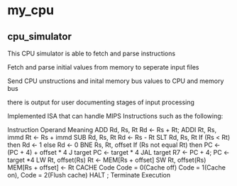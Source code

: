 # my_cpu
## cpu_simulator

This CPU simulator is able to fetch and parse instructions 

Fetch and parse initial values from memory to seperate input files

Send CPU unstructions and inital memory bus values to CPU and memory bus

there is output for user documenting stages of input processing

Implemented ISA that can handle MIPS Instructions such as the following:

Instruction	    Operand	        Meaning
ADD	            Rd, Rs, Rt	    Rd <- Rs + Rt;
ADDI	        Rt, Rs, immd	Rt <- Rs + immd
SUB	            Rd, Rs, Rt	    Rd <- Rs - Rt
SLT	            Rd, Rs, Rt	    If (Rs < Rt) then Rd <- 1 else Rd <- 0
BNE	            Rs, Rt,         offset	If (Rs not equal Rt) then PC <- (PC + 4) + offset * 4
J	            target	        PC <- target * 4
JAL	            target	        R7 <- PC + 4; PC <- target *4
LW	            Rt, offset(Rs)	Rt <- MEM[Rs + offset]
SW	            Rt, offset(Rs)	MEM[Rs + offset] <- Rt
CACHE	        Code	        Code = 0(Cache off) Code = 1(Cache on), Code = 2(Flush cache)
HALT	        ;	            Terminate Execution

